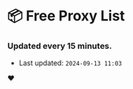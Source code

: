 # :package: Free Proxy List
### Updated every 15 minutes.

- Last updated: `2024-09-13 11:03`

:heart:
